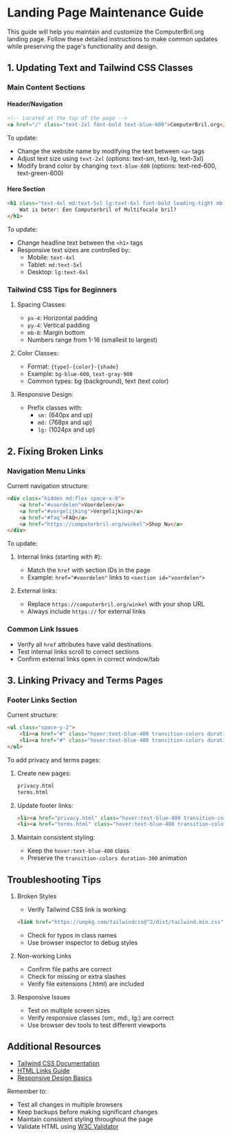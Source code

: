 # Landing Page Maintenance Guide

This guide will help you maintain and customize the ComputerBril.org landing page. Follow these detailed instructions to make common updates while preserving the page's functionality and design.

## 1. Updating Text and Tailwind CSS Classes

### Main Content Sections

#### Header/Navigation
```html
<!-- Located at the top of the page -->
<a href="/" class="text-2xl font-bold text-blue-600">ComputerBril.org</a>
```
To update:
- Change the website name by modifying the text between `<a>` tags
- Adjust text size using `text-2xl` (options: text-sm, text-lg, text-3xl)
- Modify brand color by changing `text-blue-600` (options: text-red-600, text-green-600)

#### Hero Section
```html
<h1 class="text-4xl md:text-5xl lg:text-6xl font-bold leading-tight mb-8">
    Wat is beter: Een Computerbril of Multifocale bril?
</h1>
```
To update:
- Change headline text between the `<h1>` tags
- Responsive text sizes are controlled by:
  - Mobile: `text-4xl`
  - Tablet: `md:text-5xl`
  - Desktop: `lg:text-6xl`

### Tailwind CSS Tips for Beginners

1. Spacing Classes:
   - `px-4`: Horizontal padding
   - `py-4`: Vertical padding
   - `mb-8`: Margin bottom
   - Numbers range from 1-16 (smallest to largest)

2. Color Classes:
   - Format: `{type}-{color}-{shade}`
   - Example: `bg-blue-600`, `text-gray-900`
   - Common types: bg (background), text (text color)

3. Responsive Design:
   - Prefix classes with:
     - `sm:` (640px and up)
     - `md:` (768px and up)
     - `lg:` (1024px and up)

## 2. Fixing Broken Links

### Navigation Menu Links
Current navigation structure:
```html
<div class="hidden md:flex space-x-8">
    <a href="#voordelen">Voordelen</a>
    <a href="#vergelijking">Vergelijking</a>
    <a href="#faq">FAQ</a>
    <a href="https://computerbril.org/winkel">Shop Nu</a>
</div>
```

To update:
1. Internal links (starting with #):
   - Match the `href` with section IDs in the page
   - Example: `href="#voordelen"` links to `<section id="voordelen">`

2. External links:
   - Replace `https://computerbril.org/winkel` with your shop URL
   - Always include `https://` for external links

### Common Link Issues
- Verify all `href` attributes have valid destinations
- Test internal links scroll to correct sections
- Confirm external links open in correct window/tab

## 3. Linking Privacy and Terms Pages

### Footer Links Section
Current structure:
```html
<ul class="space-y-2">
    <li><a href="#" class="hover:text-blue-400 transition-colors duration-300">Privacy Policy</a></li>
    <li><a href="#" class="hover:text-blue-400 transition-colors duration-300">Terms & Conditions</a></li>
</ul>
```

To add privacy and terms pages:

1. Create new pages:
   ```html
   privacy.html
   terms.html
   ```

2. Update footer links:
   ```html
   <li><a href="privacy.html" class="hover:text-blue-400 transition-colors duration-300">Privacy Policy</a></li>
   <li><a href="terms.html" class="hover:text-blue-400 transition-colors duration-300">Terms & Conditions</a></li>
   ```

3. Maintain consistent styling:
   - Keep the `hover:text-blue-400` class
   - Preserve the `transition-colors duration-300` animation

## Troubleshooting Tips

1. Broken Styles
   - Verify Tailwind CSS link is working:
   ```html
   <link href="https://unpkg.com/tailwindcss@^2/dist/tailwind.min.css" rel="stylesheet">
   ```
   - Check for typos in class names
   - Use browser inspector to debug styles

2. Non-working Links
   - Confirm file paths are correct
   - Check for missing or extra slashes
   - Verify file extensions (.html) are included

3. Responsive Issues
   - Test on multiple screen sizes
   - Verify responsive classes (sm:, md:, lg:) are correct
   - Use browser dev tools to test different viewports

## Additional Resources

- [Tailwind CSS Documentation](https://tailwindcss.com/docs)
- [HTML Links Guide](https://www.w3schools.com/html/html_links.asp)
- [Responsive Design Basics](https://web.dev/responsive-web-design-basics/)

Remember to:
- Test all changes in multiple browsers
- Keep backups before making significant changes
- Maintain consistent styling throughout the page
- Validate HTML using [W3C Validator](https://validator.w3.org/)